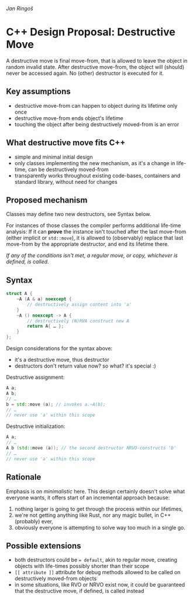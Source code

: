 ﻿*Jan Ringoš*
# C++ Design Proposal: Destructive Move

A destructive move is final move-from, that is allowed to leave the object in random invalid state.
After destructive move-from, the object will (should) never be accessed again.
No (other) destructor is executed for it.

## Key assumptions

* destructive move-from can happen to object during its lifetime only once
* destructive move-from ends object's lifetime
* touching the object after being destructively moved-from is an error

## What destructive move fits C++

* simple and minimal initial design
* only classes implementing the new mechanism, as it's a change in life-time, can be destructively moved-from
* transparently works throughout existing code-bases, containers and standard library, without need for changes

## Proposed mechanism

Classes may define two new destructors, see Syntax below.

For instances of those classes the compiler performs additional life-time analysis:
If it can **prove** the instance isn't touched after the last move-from (either implicit or `std::move`),
it is allowed to (observably) replace that last move-from by the appropriate destructor,
and end its lifetime there.

*If any of the conditions isn't met, a regular move, or copy, whichever is defined, is called.*

## Syntax

```cpp
struct A {
    ~A (A & a) noexcept {
        // destructively assign content into 'a'
    }
    ~A () noexcept -> A {
        // destructively (N)RVA construct new A
        return A{ … };
    }
};
```

Design considerations for the syntax above:

* it's a destructive move, thus destructor
* destructors don't return value now? so what? it's special :)

Destructive assignment:

```cpp
A a;
A b;
// …
b = std::move (a); // invokes a.~A(b);
// …
// never use 'a' within this scope
```

Destructive initialization:

```cpp
A a;
// …
A b (std::move (a)); // the second destructor NRVO-constructs 'b'
// …
// never use 'a' within this scope
```

## Rationale

Emphasis is on *minimalistic* here. This design certainly doesn't solve what everyone wants, it offers start of an incremental approach because:
1. nothing larger is going to get through the process within our lifetimes,
2. we're not getting anything like Rust, nor any magic bullet, in C++ (probably) ever,
3. obviously everyone is attempting to solve way too much in a single go.

## Possible extensions
* both destructors could be `= default`, akin to regular move, creating objects with life-times possibly shorter than their scope
* `[[ attribute ]]` attribute for debug methods allowed to be called on destructively moved-from objects
* in some situations, like RVO or NRVO exist now, it could be guaranteed that the destructive move, if defined, is called instead

